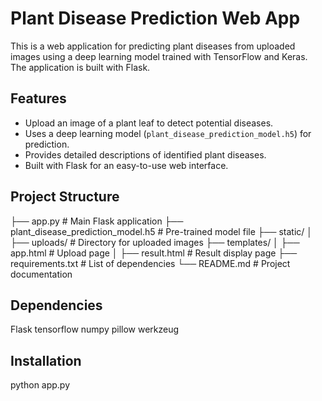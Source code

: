 # Plant Disease Prediction Web App

This is a web application for predicting plant diseases from uploaded images using a deep learning model trained with TensorFlow and Keras. The application is built with Flask.

## Features

- Upload an image of a plant leaf to detect potential diseases.
- Uses a deep learning model (`plant_disease_prediction_model.h5`) for prediction.
- Provides detailed descriptions of identified plant diseases.
- Built with Flask for an easy-to-use web interface.

## Project Structure

├── app.py                    # Main Flask application
├── plant_disease_prediction_model.h5  # Pre-trained model file
├── static/
│   ├── uploads/               # Directory for uploaded images
├── templates/
│   ├── app.html               # Upload page
│   ├── result.html            # Result display page
├── requirements.txt           # List of dependencies
└── README.md                  # Project documentation

## Dependencies
Flask
tensorflow
numpy
pillow
werkzeug

## Installation
python app.py
